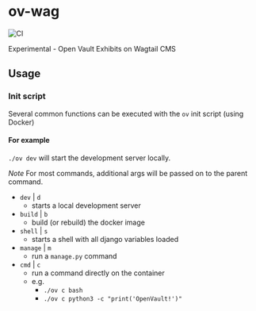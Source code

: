 # ov-wag

![CI](https://github.com/WGBH-MLA/ov-wag/actions/workflows/ci.yml/badge.svg)

Experimental - Open Vault Exhibits on Wagtail CMS

## Usage

### Init script

Several common functions can be executed with the `ov` init script (using Docker)

#### For example

`./ov dev` will start the development server locally.

_Note_ For most commands, additional args will be passed on to the parent command.

- `dev` | `d`
  - starts a local development server
- `build` | `b`
  - build (or rebuild) the docker image
- `shell` | `s`
  - starts a shell with all django variables loaded
- `manage` | `m`
  - run a `manage.py` command
- `cmd` | `c`
  - run a command directly on the container
  - e.g.
    - `./ov c bash`
    - `./ov c python3 -c "print('OpenVault!')"`
